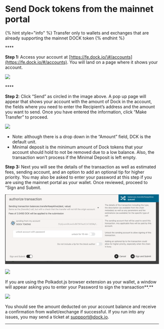# Send Dock tokens from the mainnet portal

{% hint style="info" %}
Transfer only to wallets and exchanges that are already supporting the mainnet DOCK token
{% endhint %}

\*\*\*\*

**Step 1:** Access your account at [https://fe.dock.io/\#/accounts](https://fe.dock.io/#/accounts). You will land on a page where it shows your account. 

![](https://lh3.googleusercontent.com/-kRZQRtydAYb1FH85eWVFrk5p3uPz3cFpI_UaOrzlajBRk3m9Vda9tlJAh2AlKt8d7XVn37oxjjOAX2wzxRQyIb8HyiZ78FxdQeRgi9Rn3N3JvpvD-H4c_jjyz0ve8sqrc2ebOAF)

\*\*\*\*

**Step 2**: Click “Send” as circled in the image above. A pop up page will appear that shows your account with the amount of Dock in the account, the fields where you need to enter the Recipient’s address and the amount you want to send. Once you have entered the information, click  “Make Transfer” to proceed.

![](https://lh6.googleusercontent.com/iytDbRdO6C-3zPtNCVf_vihZNNzMcghE9YXWrJcdlfjlxDEQxXI88eypc3iuNjwai1CFi24BkA8KcQmnMoJi-s8u5aXIz0IwGrMXgXwvZ-ey0_DEVLBdqPBfBT3v17B2DeI4-f6Y)

* Note: although there is a drop down in the “Amount” field, DCK is the default unit.
* Minimal deposit  is the minimum amount of Dock tokens that your account should hold to not be removed due to a low balance. Also, the transaction won't process if the Minimal Deposit is left empty. 



**Step 3:**  Next you will see the details of the transaction as well as estimated fees, sending account, and an option to add an optional tip for higher priority. You may also be asked to enter your password at this step if you are using the mainnet portal as your wallet. Once reviewed, proceed to “Sign and Submit.

![](../../.gitbook/assets/image-2021-04-02-at-7.55.27-am.png)

![](https://lh4.googleusercontent.com/tpG-ilmEFkiHSLvlIIn61LtYEzkufaL1uNJPb9f14C_N3WtesyUQvQhvVbivy8fDdb3OTewhgSzUYAadFjIUfsFcqSed_xBa8ckMYgwYLdo4lYrP9NBmMVSIz5PBKH1t9JAKgaQ-)



If you are using the Polkadot.js browser extension as your wallet, a window will appear asking you to enter your Password to sign the transaction**.**

![](https://lh6.googleusercontent.com/7k9mBcgTMSXbMxP-pbjJScgi4xx1o7TrialaFlJvP1D587ozRt74Ra0UvC3OldL7q2xMtBebAkI5VcyhbN-FZh7XlsgSSdj8ykPbAsY-Wriy3c4A1Ci1KXptqwt_y2hDtP0OgweK)



You should see the amount deducted on your account balance and receive a confirmation from wallet/exchange if successful. If you run into any issues, you may send a ticket at [suppport@dock.io](mailto:suppport@dock.io).   
  
  
****

